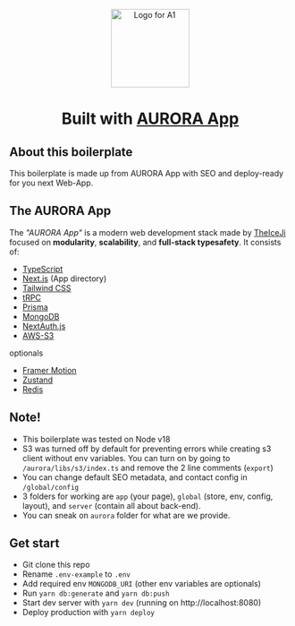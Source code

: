 <p align="center">
    <picture>
        <source media="(prefers-color-scheme: dark)" srcset="https://aurora.theiceji.com/logo_white.svg">
        <img width="140" alt="Logo for A1" src="https://aurora.theiceji.com/logo_black.svg">
    </picture>
</p>

<h1 align="center">
  Built with <a href="https://aurora.theiceji.com">AURORA App</a>
</h1>

<h2 id="about">About this boilerplate</h2>

This boilerplate is made up from AURORA App with SEO and deploy-ready for you next Web-App.


<h2 id="overview">The AURORA App</h2>

The _"AURORA App"_ is a modern web development stack made by [TheIceJi](https://theiceji.com) focused on **modularity**, **scalability**, and **full-stack typesafety**. It consists of:

- [TypeScript](https://typescriptlang.org)
- [Next.js](https://nextjs.org) (App directory)
- [Tailwind CSS](https://tailwindcss.com)
- [tRPC](https://trpc.io)
- [Prisma](https://prisma.io)
- [MongoDB](https://www.mongodb.com/)
- [NextAuth.js](https://next-auth.js.org)
- [AWS-S3](https://aws.amazon.com/s3/)

optionals
- [Framer Motion](https://www.framer.com/motion/)
- [Zustand](https://zustand-demo.pmnd.rs/)
- [Redis](https://redis.io/)

<h2 id="note">Note!</h2>

- This boilerplate was tested on Node v18
- S3 was turned off by default for preventing errors while creating s3 client without env variables. You can turn on by going to `/aurora/libs/s3/index.ts` and remove the 2 line comments (`export`)
- You can change default SEO metadata, and contact config in `/global/config`
- 3 folders for working are `app` (your page), `global` (store, env, config, layout), and `server` (contain all about back-end).
- You can sneak on `aurora` folder for what are we provide.

<h2 id="note">Get start</h2>

- Git clone this repo
- Rename `.env-example` to `.env`
- Add required env `MONGODB_URI` (other env variables are optionals)
- Run `yarn db:generate` and `yarn db:push`
- Start dev server with `yarn dev` (running on http://localhost:8080)
- Deploy production with `yarn deploy`